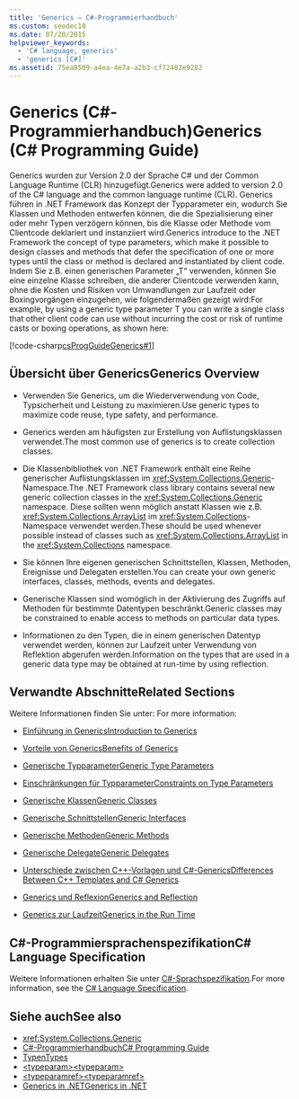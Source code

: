 ```yaml
---
title: 'Generics – C#-Programmierhandbuch'
ms.custom: seodec18
ms.date: 07/20/2015
helpviewer_keywords:
  - 'C# language, generics'
  - 'generics [C#]'
ms.assetid: 75ea8509-a4ea-4e7a-a2b3-cf72482e9282
---
```

# <a name="generics-c-programming-guide"></a><span data-ttu-id="730fc-102">Generics (C#-Programmierhandbuch)</span><span class="sxs-lookup"><span data-stu-id="730fc-102">Generics (C# Programming Guide)</span></span>
<span data-ttu-id="730fc-103">Generics wurden zur Version 2.0 der Sprache C# und der Common Language Runtime (CLR) hinzugefügt.</span><span class="sxs-lookup"><span data-stu-id="730fc-103">Generics were added to version 2.0 of the C# language and the common language runtime (CLR).</span></span> <span data-ttu-id="730fc-104">Generics führen in .NET Framework das Konzept der Typparameter ein, wodurch Sie Klassen und Methoden entwerfen können, die die Spezialisierung einer oder mehr Typen verzögern können, bis die Klasse oder Methode vom Clientcode deklariert und instanziiert wird.</span><span class="sxs-lookup"><span data-stu-id="730fc-104">Generics introduce to the .NET Framework the concept of type parameters, which make it possible to design classes and methods that defer the specification of one or more types until the class or method is declared and instantiated by client code.</span></span> <span data-ttu-id="730fc-105">Indem Sie z.B. einen generischen Parameter „T“ verwenden, können Sie eine einzelne Klasse schreiben, die anderer Clientcode verwenden kann, ohne die Kosten und Risiken von Umwandlungen zur Laufzeit oder Boxingvorgängen einzugehen, wie folgendermaßen gezeigt wird:</span><span class="sxs-lookup"><span data-stu-id="730fc-105">For example, by using a generic type parameter T you can write a single class that other client code can use without incurring the cost or risk of runtime casts or boxing operations, as shown here:</span></span>  
  
 [!code-csharp[csProgGuideGenerics#1](../../../csharp/programming-guide/generics/codesnippet/CSharp/index_1.cs)]  
  
## <a name="generics-overview"></a><span data-ttu-id="730fc-106">Übersicht über Generics</span><span class="sxs-lookup"><span data-stu-id="730fc-106">Generics Overview</span></span>  
  
-   <span data-ttu-id="730fc-107">Verwenden Sie Generics, um die Wiederverwendung von Code, Typsicherheit und Leistung zu maximieren.</span><span class="sxs-lookup"><span data-stu-id="730fc-107">Use generic types to maximize code reuse, type safety, and performance.</span></span>  
  
-   <span data-ttu-id="730fc-108">Generics werden am häufigsten zur Erstellung von Auflistungsklassen verwendet.</span><span class="sxs-lookup"><span data-stu-id="730fc-108">The most common use of generics is to create collection classes.</span></span>  
  
-   <span data-ttu-id="730fc-109">Die Klassenbibliothek von .NET Framework enthält eine Reihe generischer Auflistungsklassen im <xref:System.Collections.Generic>-Namespace.</span><span class="sxs-lookup"><span data-stu-id="730fc-109">The .NET Framework class library contains several new generic collection classes in the <xref:System.Collections.Generic> namespace.</span></span> <span data-ttu-id="730fc-110">Diese sollten wenn möglich anstatt Klassen wie z.B. <xref:System.Collections.ArrayList> im <xref:System.Collections>-Namespace verwendet werden.</span><span class="sxs-lookup"><span data-stu-id="730fc-110">These should be used whenever possible instead of classes such as <xref:System.Collections.ArrayList> in the <xref:System.Collections> namespace.</span></span>  
  
-   <span data-ttu-id="730fc-111">Sie können Ihre eigenen generischen Schnittstellen, Klassen, Methoden, Ereignisse und Delegaten erstellen.</span><span class="sxs-lookup"><span data-stu-id="730fc-111">You can create your own generic interfaces, classes, methods, events and delegates.</span></span>  
  
-   <span data-ttu-id="730fc-112">Generische Klassen sind womöglich in der Aktivierung des Zugriffs auf Methoden für bestimmte Datentypen beschränkt.</span><span class="sxs-lookup"><span data-stu-id="730fc-112">Generic classes may be constrained to enable access to methods on particular data types.</span></span>  
  
-   <span data-ttu-id="730fc-113">Informationen zu den Typen, die in einem generischen Datentyp verwendet werden, können zur Laufzeit unter Verwendung von Reflektion abgerufen werden.</span><span class="sxs-lookup"><span data-stu-id="730fc-113">Information on the types that are used in a generic data type may be obtained at run-time by using reflection.</span></span>  
  
## <a name="related-sections"></a><span data-ttu-id="730fc-114">Verwandte Abschnitte</span><span class="sxs-lookup"><span data-stu-id="730fc-114">Related Sections</span></span>  
 <span data-ttu-id="730fc-115">Weitere Informationen finden Sie unter: </span><span class="sxs-lookup"><span data-stu-id="730fc-115">For more information:</span></span>  
  
-   [<span data-ttu-id="730fc-116">Einführung in Generics</span><span class="sxs-lookup"><span data-stu-id="730fc-116">Introduction to Generics</span></span>](../../../csharp/programming-guide/generics/introduction-to-generics.md)  
  
-   [<span data-ttu-id="730fc-117">Vorteile von Generics</span><span class="sxs-lookup"><span data-stu-id="730fc-117">Benefits of Generics</span></span>](../../../csharp/programming-guide/generics/benefits-of-generics.md)  
  
-   [<span data-ttu-id="730fc-118">Generische Typparameter</span><span class="sxs-lookup"><span data-stu-id="730fc-118">Generic Type Parameters</span></span>](../../../csharp/programming-guide/generics/generic-type-parameters.md)  
  
-   [<span data-ttu-id="730fc-119">Einschränkungen für Typparameter</span><span class="sxs-lookup"><span data-stu-id="730fc-119">Constraints on Type Parameters</span></span>](../../../csharp/programming-guide/generics/constraints-on-type-parameters.md)  
  
-   [<span data-ttu-id="730fc-120">Generische Klassen</span><span class="sxs-lookup"><span data-stu-id="730fc-120">Generic Classes</span></span>](../../../csharp/programming-guide/generics/generic-classes.md)  
  
-   [<span data-ttu-id="730fc-121">Generische Schnittstellen</span><span class="sxs-lookup"><span data-stu-id="730fc-121">Generic Interfaces</span></span>](../../../csharp/programming-guide/generics/generic-interfaces.md)  
  
-   [<span data-ttu-id="730fc-122">Generische Methoden</span><span class="sxs-lookup"><span data-stu-id="730fc-122">Generic Methods</span></span>](../../../csharp/programming-guide/generics/generic-methods.md)  
  
-   [<span data-ttu-id="730fc-123">Generische Delegate</span><span class="sxs-lookup"><span data-stu-id="730fc-123">Generic Delegates</span></span>](../../../csharp/programming-guide/generics/generic-delegates.md)  
  
-   [<span data-ttu-id="730fc-124">Unterschiede zwischen C++-Vorlagen und C#-Generics</span><span class="sxs-lookup"><span data-stu-id="730fc-124">Differences Between C++ Templates and C# Generics</span></span>](../../../csharp/programming-guide/generics/differences-between-cpp-templates-and-csharp-generics.md)  
  
-   [<span data-ttu-id="730fc-125">Generics und Reflexion</span><span class="sxs-lookup"><span data-stu-id="730fc-125">Generics and Reflection</span></span>](../../../csharp/programming-guide/generics/generics-and-reflection.md)  
  
-   [<span data-ttu-id="730fc-126">Generics zur Laufzeit</span><span class="sxs-lookup"><span data-stu-id="730fc-126">Generics in the Run Time</span></span>](../../../csharp/programming-guide/generics/generics-in-the-run-time.md)  
  
## <a name="c-language-specification"></a><span data-ttu-id="730fc-127">C#-Programmiersprachenspezifikation</span><span class="sxs-lookup"><span data-stu-id="730fc-127">C# Language Specification</span></span>  
 <span data-ttu-id="730fc-128">Weitere Informationen erhalten Sie unter [C#-Sprachspezifikation](~/_csharplang/spec/types.md#constructed-types).</span><span class="sxs-lookup"><span data-stu-id="730fc-128">For more information, see the [C# Language Specification](~/_csharplang/spec/types.md#constructed-types).</span></span>  
  
## <a name="see-also"></a><span data-ttu-id="730fc-129">Siehe auch</span><span class="sxs-lookup"><span data-stu-id="730fc-129">See also</span></span>

- <xref:System.Collections.Generic>
- [<span data-ttu-id="730fc-130">C#-Programmierhandbuch</span><span class="sxs-lookup"><span data-stu-id="730fc-130">C# Programming Guide</span></span>](../../../csharp/programming-guide/index.md)
- [<span data-ttu-id="730fc-131">Typen</span><span class="sxs-lookup"><span data-stu-id="730fc-131">Types</span></span>](../../../csharp/programming-guide/types/index.md)
- [<span data-ttu-id="730fc-132">\<typeparam></span><span class="sxs-lookup"><span data-stu-id="730fc-132">\<typeparam></span></span>](../../../csharp/programming-guide/xmldoc/typeparam.md)
- [<span data-ttu-id="730fc-133">\<typeparamref></span><span class="sxs-lookup"><span data-stu-id="730fc-133">\<typeparamref></span></span>](../../../csharp/programming-guide/xmldoc/typeparamref.md)
- [<span data-ttu-id="730fc-134">Generics in .NET</span><span class="sxs-lookup"><span data-stu-id="730fc-134">Generics in .NET</span></span>](../../../standard/generics/index.md)
